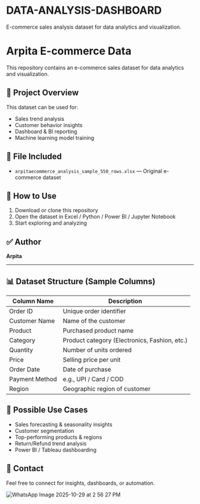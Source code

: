 # DATA-ANALYSIS-DASHBOARD
E-commerce sales analysis dataset for data analytics and visualization.
# Arpita E-commerce Data 
This repository contains an e-commerce sales dataset for data analytics and visualization.

## 📂 Project Overview

This dataset can be used for:

* Sales trend analysis
* Customer behavior insights
* Dashboard & BI reporting
* Machine learning model training

## 📄 File Included

* `arpitaecommerce_analysis_sample_550_rows.xlsx` — Original e-commerce dataset

## 🔧 How to Use

1. Download or clone this repository
2. Open the dataset in Excel / Python / Power BI / Jupyter Notebook
3. Start exploring and analyzing

## ✅ Author

**Arpita**

---

## 📊 Dataset Structure (Sample Columns)

| Column Name    | Description                                   |
| -------------- | --------------------------------------------- |
| Order ID       | Unique order identifier                       |
| Customer Name  | Name of the customer                          |
| Product        | Purchased product name                        |
| Category       | Product category (Electronics, Fashion, etc.) |
| Quantity       | Number of units ordered                       |
| Price          | Selling price per unit                        |
| Order Date     | Date of purchase                              |
| Payment Method | e.g., UPI / Card / COD                        |
| Region         | Geographic region of customer                 |

## 🚀 Possible Use Cases

* Sales forecasting & seasonality insights
* Customer segmentation
* Top-performing products & regions
* Return/Refund trend analysis
* Power BI / Tableau dashboarding

## 📧 Contact

Feel free to connect for insights, dashboards, or automation.

![WhatsApp Image 2025-10-29 at 2 56 27 PM](https://github.com/user-attachments/assets/4a779ae7-09cf-4951-b119-1262962b10f1)



